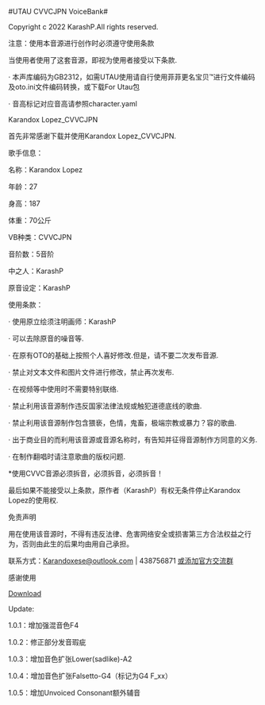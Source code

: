 #UTAU CVVCJPN VoiceBank#

Copyright c 2022 KarashP.All rights reserved.

注意：使用本音源进行创作时必须遵守使用条款

当使用者使用了这套音源，即视为使用者接受以下条款.

· 本声库编码为GB2312，如需UTAU使用请自行使用菲菲更名宝贝™进行文件编码及oto.ini文件编码转换，或下载For Utau包

· 音高标记对应音高请参照character.yaml

Karandox Lopez_CVVCJPN

首先非常感谢下载并使用Karandox Lopez_CVVCJPN.

歌手信息：

名称：Karandox Lopez

年龄：27

身高：187

体重：70公斤

VB种类：CVVCJPN

音阶数：5音阶

中之人：KarashP

原音设定：KarashP

使用条款：

· 使用原立绘须注明画师：KarashP

· 可以去除原音的噪音等.

· 在原有OTO的基础上按照个人喜好修改.但是，请不要二次发布音源.

· 禁止对文本文件和图片文件进行修改，禁止再次发布.

· 在视频等中使用时不需要特别联络.

· 禁止利用该音源制作违反国家法律法规或触犯道德底线的歌曲.

· 禁止利用该音源制作包含猥亵，色情，鬼畜，极端宗教或暴力？容的歌曲.

· 出于商业目的而利用该音源或音源名称时，有告知并征得音源制作方同意的义务.

· 在制作翻唱时请注意歌曲的版权问题.

*使用CVVC音源必须拆音，必须拆音，必须拆音！

最后如果不能接受以上条款，原作者（KarashP）有权无条件停止Karandox Lopez的使用权.

免责声明

用在使用该音源时，不得有违反法律、危害网络安全或损害第三方合法权益之行为，否则由此生的后果均由用自己承担。

联系方式：Karandoxese@outlook.com | 438756871 [或添加官方交流群](https://jq.qq.com/?_wv=1027&k=ssqcbYip)

感谢使用

[Download](https://github.com/Andox-Lopez/Karandox-Lopez-Utau-Voicebank/releases/)

Update:

1.0.1：增加强混音色F4

1.0.2：修正部分发音瑕疵

1.0.3：增加音色扩张Lower(sadlike)-A2

1.0.4：增加音色扩张Falsetto-G4（标记为G4 F_xx）

1.0.5：增加Unvoiced Consonant额外辅音
